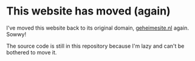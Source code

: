 # This website has moved (again)

I've moved this website back to its original domain, [geheimesite.nl](https://geheimesite.nl) again. Sowwy!

The source code is still in this repository because I'm lazy and can't be bothered to move it.